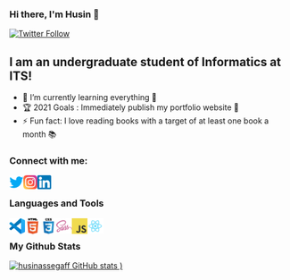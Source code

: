 ### Hi there, I'm Husin 👋

[![Twitter Follow](https://img.shields.io/twitter/follow/husinassegafff?color=1DA1F2&logo=twitter&style=for-the-badge)](https://twitter.com/intent/follow?original_referer=https%3A%2F%2Fgithub.com%2Fhusinassegafff&screen_name=husinassegafff)

## I am an undergraduate student of Informatics at ITS!

- 🌱 I’m currently learning everything 🤩
- 🏆 2021 Goals : Immediately publish my portfolio website 💖
- ⚡ Fun fact: I love reading books with a target of at least one book a month 📚

### Connect with me:
[<img align="left" alt="husinassegafff | Twitter" width="25px" src="img/twitter.png" />][twitter]
[<img align="left" alt="husinassegaff | Instagram" width="25px" src="img/instagram.png" />][instagram]
[<img align="left" style = "color:#FFFFFF;" alt="Husin Muhammad Assegaff | Linkedin" width="25px" src="img/linkedin.png" />][linkedin]

<br />

### Languages and Tools

<img align="left" alt="Visual Studio Code" width="28px" src="https://raw.githubusercontent.com/github/explore/80688e429a7d4ef2fca1e82350fe8e3517d3494d/topics/visual-studio-code/visual-studio-code.png" />
<img align="left" alt="HTML5" width="28px" src="https://raw.githubusercontent.com/github/explore/80688e429a7d4ef2fca1e82350fe8e3517d3494d/topics/html/html.png" />
<img align="left" alt="CSS3" width="28px" src="https://raw.githubusercontent.com/github/explore/80688e429a7d4ef2fca1e82350fe8e3517d3494d/topics/css/css.png" />
<img align="left" alt="Sass" width="28px" src="https://raw.githubusercontent.com/github/explore/80688e429a7d4ef2fca1e82350fe8e3517d3494d/topics/sass/sass.png" />
<img align="left" alt="JavaScript" width="28px" src="https://raw.githubusercontent.com/github/explore/80688e429a7d4ef2fca1e82350fe8e3517d3494d/topics/javascript/javascript.png" />
<img align="left" alt="React" width="28px" src="https://raw.githubusercontent.com/github/explore/80688e429a7d4ef2fca1e82350fe8e3517d3494d/topics/react/react.png" />

<br />

### My Github Stats

[![husinassegaff GitHub stats](https://github-readme-stats.vercel.app/api?username=husinassegaff&count_private=true)
)](https://github.com/husinassegaff/github-readme-stats)


[twitter]: https://twitter.com/husinassegafff
[linkedin]: https://www.linkedin.com/in/husin-muhammad-assegaff-1b1843195/
[instagram]: https://www.instagram.com/husinassegaff/

<!--
**husinassegaff/husinassegaff** is a ✨ _special_ ✨ repository because its `README.md` (this file) appears on your GitHub profile.

Here are some ideas to get you started:

- 🔭 I’m currently working on ...
- 🌱 I’m currently learning ...
- 👯 I’m looking to collaborate on ...
- 🤔 I’m looking for help with ...
- 💬 Ask me about ...
- 📫 How to reach me: ...
- 😄 Pronouns: ...
- ⚡ Fun fact: ...
-->
